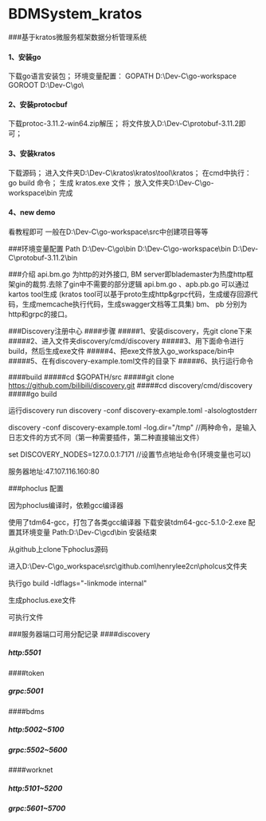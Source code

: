 # BDMSystem_kratos


###基于kratos微服务框架数据分析管理系统

#### 1、安装go
下载go语言安装包；
环境变量配置：
GOPATH
D:\Dev-C\go-workspace
GOROOT
D:\Dev-C\go\

#### 2、安装protocbuf
下载protoc-3.11.2-win64.zip解压；
将文件放入D:\Dev-C\protobuf-3.11.2即可；

#### 3、安装kratos
下载源码；
进入文件夹D:\Dev-C\kratos\kratos\tool\kratos；
在cmd中执行：go build 命令；
生成 kratos.exe 文件；
放入文件夹D:\Dev-C\go-workspace\bin
完成

#### 4、new demo
看教程即可
一般在D:\Dev-C\go-workspace\src中创建项目等等

###环境变量配置
Path
D:\Dev-C\go\bin
D:\Dev-C\go-workspace\bin
D:\Dev-C\protobuf-3.11.2\bin

###介绍
api.bm.go 为http的对外接口, BM server即blademaster为热度http框架gin的裁剪.去除了gin中不需要的部分逻辑
api.bm.go 、apb.pb.go 可以通过kartos tool生成
(kratos tool可以基于proto生成http&grpc代码，生成缓存回源代码，生成memcache执行代码，生成swagger文档等工具集) bm、 pb 分别为http和grpc的接口。


###Discovery注册中心
####步骤
#####1、安装discovery，先git clone下来
#####2、进入文件夹discovery/cmd/discovery
#####3、用下面命令进行build，然后生成exe文件
#####4、把exe文件放入go_workspace/bin中
#####5、在有discovery-example.toml文件的目录下
#####6、执行运行命令

####build
#####cd $GOPATH/src
#####git clone https://github.com/bilibili/discovery.git
#####cd discovery/cmd/discovery
#####go build

运行discovery run
discovery -conf discovery-example.toml -alsologtostderr

discovery -conf discovery-example.toml -log.dir="/tmp"   //两种命令，是输入日志文件的方式不同（第一种需要插件，第二种直接输出文件）


set DISCOVERY_NODES=127.0.0.1:7171 //设置节点地址命令(环境变量也可以)

服务器地址:47.107.116.160:80



###phoclus 配置

因为phoclus编译时，依赖gcc编译器

使用了tdm64-gcc，打包了各类gcc编译器
    下载安装tdm64-gcc-5.1.0-2.exe
	配置其环境变量 Path:D:\Dev-C\gcd\bin
	安装结束

从github上clone下phoclus源码

进入D:\Dev-C\go_workspace\src\github.com\henrylee2cn\pholcus文件夹

执行go build -ldflags="-linkmode internal"

生成phoclus.exe文件

可执行文件


###服务器端口可用分配记录
####discovery
##### http:5501
####token
##### grpc:5001
####bdms
##### http:5002~5100
##### grpc:5502~5600
####worknet
##### http:5101~5200
##### grpc:5601~5700
